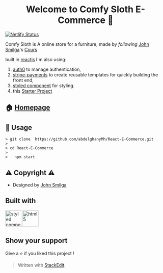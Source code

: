 <h1 align="center">Welcome to Comfy Sloth E-Commerce 👋</h1>

[![Netlify Status](https://api.netlify.com/api/v1/badges/a095c42f-23dd-42c7-b0d2-5486fe7bed03/deploy-status)](https://app.netlify.com/sites/react-e-commerce-abdelghanymh/deploys)

Comfy Sloth is A online store for a furniture,  made by _following_  [John Smilga](https://www.udemy.com/user/janis-smilga-3/)'s [Cours](https://www.udemy.com/course/react-tutorial-and-projects-course/)

built in  [reactjs](https://reactjs.org/)
I'm also using:
1. [auth0](https://auth0.com/) to manage authentication,
2. [stripe-payments](https://pugjs.org/api/getting-started.html) to create reusable templates for quickly building the front end,
4. [styled component](https://styled-components.com/)  for styling.
5. this [Starter Project](https://github.com/john-smilga/react-course-comfy-sloth-starter)


## 🏠 [Homepage](https://react-e-commerce-abdelghanymh.netlify.app/)


## 🚀 Usage
	> git clone  https://github.com/abdelghanyMh/React-E-Commerce.git
	> 
	> cd React-E-Commerce
	>
    >	npm start

## :warning: Copyright	:warning:	

- Designed by [John Smilga](https://www.udemy.com/user/janis-smilga-3/)

## Built with
<p align="left"> <a href="https://styled-components.com/" target="_blank"> <img src="https://raw.githubusercontent.com/styled-components/brand/bde053200192814dcd55923b6e41884d18e51665/styled-components.svg" alt="styled component" width="50" height=""/> </a> 
<a href="https://reactjs.org/" target="_blank">
 <img src="https://cdn.jsdelivr.net/gh/devicons/devicon/icons/react/react-original.svg" alt="html5" width="50" height="50"/> </a> 
 </p>



## Show your support

Give a ⭐️ if you liked this  project !





> Written with [StackEdit](https://stackedit.io/).



